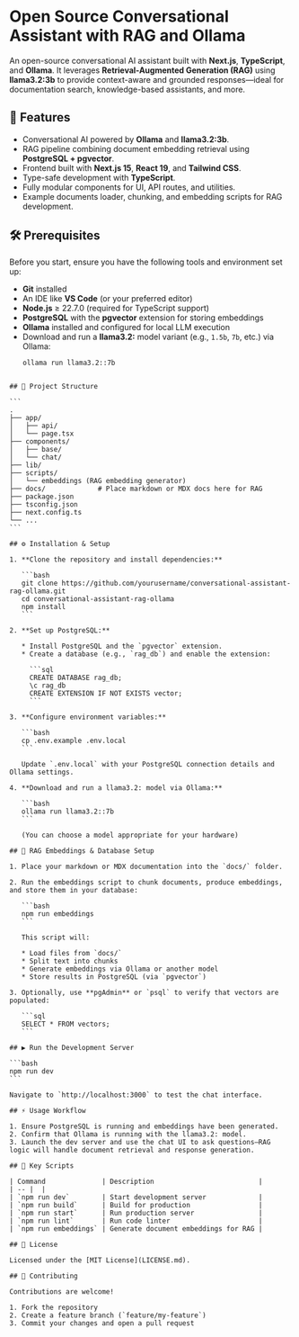 # Open Source Conversational Assistant with RAG and Ollama

An open-source conversational AI assistant built with **Next.js**, **TypeScript**, and **Ollama**. It leverages **Retrieval-Augmented Generation (RAG)** using **llama3.2:3b** to provide context-aware and grounded responses—ideal for documentation search, knowledge-based assistants, and more.

## 🚀 Features

- Conversational AI powered by **Ollama** and **llama3.2:3b**.
- RAG pipeline combining document embedding retrieval using **PostgreSQL + pgvector**.
- Frontend built with **Next.js 15**, **React 19**, and **Tailwind CSS**.
- Type-safe development with **TypeScript**.
- Fully modular components for UI, API routes, and utilities.
- Example documents loader, chunking, and embedding scripts for RAG development.

## 🛠️ Prerequisites

Before you start, ensure you have the following tools and environment set up:

- **Git** installed  
- An IDE like **VS Code** (or your preferred editor)  
- **Node.js** ≥ 22.7.0 (required for TypeScript support)  
- **PostgreSQL** with the **pgvector** extension for storing embeddings  
- **Ollama** installed and configured for local LLM execution  
- Download and run a **llama3.2:** model variant (e.g., `1.5b`, `7b`, etc.) via Ollama:  
  ```bash
  ollama run llama3.2::7b
````

## 📂 Project Structure

```
.
├── app/
│   ├── api/
│   └── page.tsx
├── components/
│   ├── base/
│   └── chat/
├── lib/
├── scripts/
│   └── embeddings (RAG embedding generator)
├── docs/             # Place markdown or MDX docs here for RAG
├── package.json
├── tsconfig.json
├── next.config.ts
└── ...
```

## ⚙️ Installation & Setup

1. **Clone the repository and install dependencies:**

   ```bash
   git clone https://github.com/yourusername/conversational-assistant-rag-ollama.git
   cd conversational-assistant-rag-ollama
   npm install
   ```

2. **Set up PostgreSQL:**

   * Install PostgreSQL and the `pgvector` extension.
   * Create a database (e.g., `rag_db`) and enable the extension:

     ```sql
     CREATE DATABASE rag_db;
     \c rag_db
     CREATE EXTENSION IF NOT EXISTS vector;
     ```

3. **Configure environment variables:**

   ```bash
   cp .env.example .env.local
   ```

   Update `.env.local` with your PostgreSQL connection details and Ollama settings.

4. **Download and run a llama3.2: model via Ollama:**

   ```bash
   ollama run llama3.2::7b
   ```

   (You can choose a model appropriate for your hardware)

## 📖 RAG Embeddings & Database Setup

1. Place your markdown or MDX documentation into the `docs/` folder.

2. Run the embeddings script to chunk documents, produce embeddings, and store them in your database:

   ```bash
   npm run embeddings
   ```

   This script will:

   * Load files from `docs/`
   * Split text into chunks
   * Generate embeddings via Ollama or another model
   * Store results in PostgreSQL (via `pgvector`)

3. Optionally, use **pgAdmin** or `psql` to verify that vectors are populated:

   ```sql
   SELECT * FROM vectors;
   ```

## ▶️ Run the Development Server

```bash
npm run dev
```

Navigate to `http://localhost:3000` to test the chat interface.

## ⚡ Usage Workflow

1. Ensure PostgreSQL is running and embeddings have been generated.
2. Confirm that Ollama is running with the llama3.2: model.
3. Launch the dev server and use the chat UI to ask questions—RAG logic will handle document retrieval and response generation.

## 📜 Key Scripts

| Command              | Description                          |
| -- |  |
| `npm run dev`        | Start development server             |
| `npm run build`      | Build for production                 |
| `npm run start`      | Run production server                |
| `npm run lint`       | Run code linter                      |
| `npm run embeddings` | Generate document embeddings for RAG |

## 📄 License

Licensed under the [MIT License](LICENSE.md).

## 🤝 Contributing

Contributions are welcome!

1. Fork the repository
2. Create a feature branch (`feature/my-feature`)
3. Commit your changes and open a pull request
